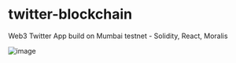 # twitter-blockchain
Web3 Twitter App build on Mumbai testnet - Solidity, React, Moralis

![image](https://user-images.githubusercontent.com/38008294/167959273-da808088-2d7a-4f53-a86b-1c6a102996a2.png)

